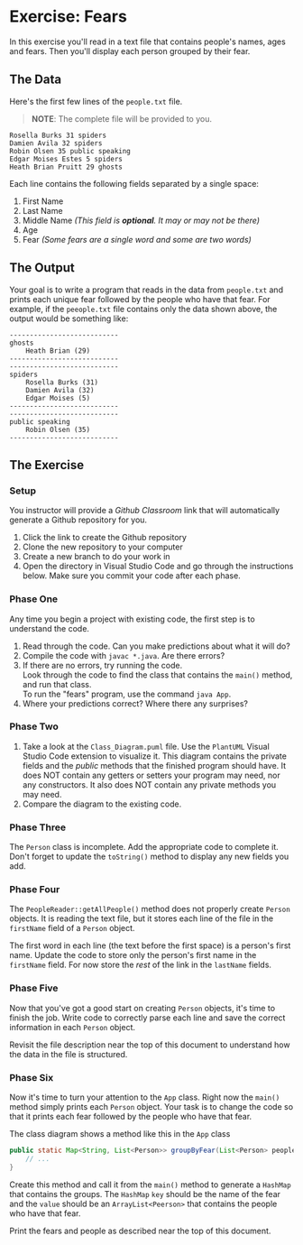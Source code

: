 # Exercise: Fears

In this exercise you'll read in a text file that contains people's names, ages and fears. Then you'll display each person grouped by their fear.

## The Data

Here's the first few lines of the `people.txt` file.

> **NOTE**: The complete file will be provided to you.

```text
Rosella Burks 31 spiders
Damien Avila 32 spiders
Robin Olsen 35 public speaking
Edgar Moises Estes 5 spiders
Heath Brian Pruitt 29 ghosts
```

Each line contains the following fields separated by a single space:

1. First Name
1. Last Name
1. Middle Name _(This field is **optional**. It may or may not be there)_
1. Age
1. Fear _(Some fears are a single word and some are two words)_

## The Output

Your goal is to write a program that reads in the data from `people.txt` and prints each unique fear followed by the people who have that fear. For example, if the `peeople.txt` file contains only the data shown above, the output would be something like:

```text
---------------------------
ghosts
    Heath Brian (29)
---------------------------
---------------------------
spiders
    Rosella Burks (31)
    Damien Avila (32)
    Edgar Moises (5)
---------------------------
---------------------------
public speaking
    Robin Olsen (35)
---------------------------
```

## The Exercise

### Setup

You instructor will provide a _Github Classroom_ link that will automatically generate a Github repository for you.

1. Click the link to create the Github repository
1. Clone the new repository to your computer
1. Create a new branch to do your work in
1. Open the directory in Visual Studio Code and go through the instructions below. Make sure you commit your code after each phase.

### Phase One

Any time you begin a project with existing code, the first step is to understand the code.

1. Read through the code. Can you make predictions about what it will do?
1. Compile the code with `javac *.java`. Are there errors?
1. If there are no errors, try running the code.  
    Look through the code to find the class that contains the `main()` method, and run that class.  
    To run the "fears" program, use the command `java App`.
1. Where your predictions correct? Where there any surprises?

### Phase Two

1. Take a look at the `Class_Diagram.puml` file. Use the `PlantUML` Visual Studio Code extension to visualize it. This diagram contains the private fields and the _public_ methods that the finished program should have. It does NOT contain any getters or setters your program may need, nor any constructors. It also does NOT contain any private methods you may need.
1. Compare the diagram to the existing code.

### Phase Three

The `Person` class is incomplete. Add the appropriate code to complete it. Don't forget to update the `toString()` method to display any new fields you add.

### Phase Four

The `PeopleReader::getAllPeople()` method does not properly create `Person` objects. It is reading the text file, but it stores each line of the file in the `firstName` field of a `Person` object.

The first word in each line (the text before the first space) is a person's first name. Update the code to store only the person's first name in the `firstName` field. For now store the _rest_ of the link in the `lastName` fields.

### Phase Five

Now that you've got a good start on creating `Person` objects, it's time to finish the job. Write code to correctly parse each line and save the correct information in each `Person` object.

Revisit the file description near the top of this document to understand how the data in the file is structured.

### Phase Six

Now it's time to turn your attention to the `App` class. Right now the `main()` method simply prints each `Person` object. Your task is to change the code so that it prints each fear followed by the people who have that fear.

The class diagram shows a method like this in the `App` class

```java
public static Map<String, List<Person>> groupByFear(List<Person> people) {
    // ...
}
```

Create this method and call it from the `main()` method to generate a `HashMap` that contains the groups. The `HashMap` `key` should be the name of the fear and the `value` should be an `ArrayList<Peerson>` that contains the people who have that fear.

Print the fears and people as described near the top of this document.


